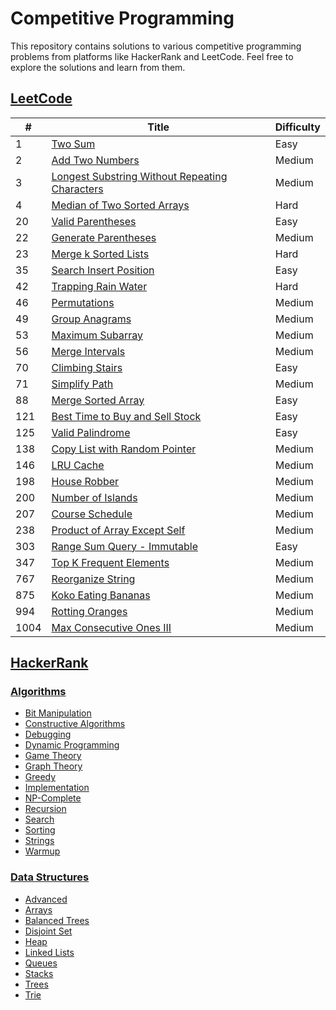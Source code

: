 # Competitive Programming
This repository contains solutions to various competitive programming problems from platforms like HackerRank and LeetCode. Feel free to explore the solutions and learn from them.

## [LeetCode](./LeetCode)

| # | Title | Difficulty |
|---| ----- | ---------- |
| 1 | [Two Sum](./LeetCode/1) | Easy |
| 2 | [Add Two Numbers](./LeetCode/2) | Medium |
| 3 | [Longest Substring Without Repeating Characters](./LeetCode/3) | Medium |
| 4 | [Median of Two Sorted Arrays](./LeetCode/4) | Hard |
| 20 | [Valid Parentheses](./LeetCode/20) | Easy |
| 22 | [Generate Parentheses](./LeetCode/22) | Medium |
| 23 | [Merge k Sorted Lists](./LeetCode/23) | Hard |
| 35 | [Search Insert Position](./LeetCode/35) | Easy |
| 42 | [Trapping Rain Water](./LeetCode/42) | Hard |
| 46 | [Permutations](./LeetCode/46) | Medium |
| 49 | [Group Anagrams](./LeetCode/49) | Medium |
| 53 | [Maximum Subarray](./LeetCode/53) | Medium |
| 56 | [Merge Intervals](./LeetCode/56) | Medium |
| 70 | [Climbing Stairs](./LeetCode/70) | Easy |
| 71 | [Simplify Path](./LeetCode/71) | Medium |
| 88 | [Merge Sorted Array](./LeetCode/88) | Easy |
| 121 | [Best Time to Buy and Sell Stock](./LeetCode/121) | Easy |
| 125 | [Valid Palindrome](./LeetCode/125) | Easy |
| 138 | [Copy List with Random Pointer](./LeetCode/138) | Medium |
| 146 | [LRU Cache](./LeetCode/146) | Medium |
| 198 | [House Robber](./LeetCode/198) | Medium |
| 200 | [Number of Islands](./LeetCode/200) | Medium |
| 207 | [Course Schedule](./LeetCode/207) | Medium |
| 238 | [Product of Array Except Self](./LeetCode/238) | Medium |
| 303 | [Range Sum Query - Immutable](./LeetCode/303) | Easy |
| 347 | [Top K Frequent Elements](./LeetCode/347) | Medium |
| 767 | [Reorganize String](./LeetCode/767) | Medium |
| 875 | [Koko Eating Bananas](./LeetCode/875) | Medium |
| 994 | [Rotting Oranges](./LeetCode/994) | Medium |
| 1004 | [Max Consecutive Ones III](./LeetCode/1004) | Medium |

## [HackerRank](./HackerRank)

### [Algorithms](./HackerRank/algorithms)

- [Bit Manipulation](./HackerRank/algorithms/bit-manipulation)
- [Constructive Algorithms](./HackerRank/algorithms/constructive-algorithms)
- [Debugging](./HackerRank/algorithms/debugging)
- [Dynamic Programming](./HackerRank/algorithms/dynamic-programming)
- [Game Theory](./HackerRank/algorithms/game-theory)
- [Graph Theory](./HackerRank/algorithms/graph-theory)
- [Greedy](./HackerRank/algorithms/greedy)
- [Implementation](./HackerRank/algorithms/implementation)
- [NP-Complete](./HackerRank/algorithms/np-complete)
- [Recursion](./HackerRank/algorithms/recursion)
- [Search](./HackerRank/algorithms/search)
- [Sorting](./HackerRank/algorithms/sorting)
- [Strings](./HackerRank/algorithms/strings)
- [Warmup](./HackerRank/algorithms/warmup)

### [Data Structures](./HackerRank/data-structures)

- [Advanced](./HackerRank/data-structures/advanced)
- [Arrays](./HackerRank/data-structures/arrays)
- [Balanced Trees](./HackerRank/data-structures/balanced-trees)
- [Disjoint Set](./HackerRank/data-structures/disjoint-set)
- [Heap](./HackerRank/data-structures/heap)
- [Linked Lists](./HackerRank/data-structures/linked-lists)
- [Queues](./HackerRank/data-structures/queues)
- [Stacks](./HackerRank/data-structures/stacks)
- [Trees](./HackerRank/data-structures/trees)
- [Trie](./HackerRank/data-structures/trie)

